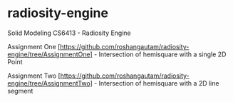 # radiosity-engine
Solid Modeling CS6413 - Radiosity Engine

Assignment One [https://github.com/roshangautam/radiosity-engine/tree/AssignmentOne] - Intersection of hemisquare with a single 2D Point

Assignment Two [https://github.com/roshangautam/radiosity-engine/tree/AssignmentTwo] - Intersection of hemisquare with a 2D line segment
